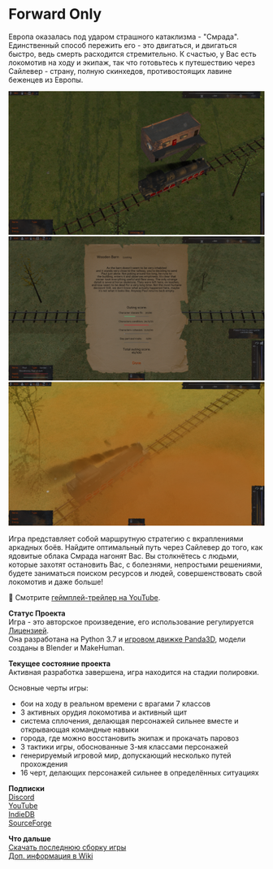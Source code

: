# Forward Only

Европа оказалась под ударом страшного катаклизма - "Смрада". Единственный способ пережить его - это двигаться, и двигаться быстро, ведь смерть расходится стремительно. К счастью, у Вас есть локомотив на ходу и экипаж, так что готовьтесь к путешествию через Сайлевер - страну, полную скинхедов, противостоящих лавине беженцев из Европы.

![image](https://github.com/IlyaFaer/ForwardOnlyGame/blob/master/preview/screenshot1.png?raw=true)
![image](https://github.com/IlyaFaer/ForwardOnlyGame/blob/master/preview/screenshot2.png?raw=true)
![image](https://github.com/IlyaFaer/ForwardOnlyGame/blob/master/preview/screenshot3.png?raw=true)

Игра представляет собой маршрутную стратегию с вкраплениями аркадных боёв. Найдите оптимальный путь через Сайлевер до того, как ядовитые облака Смрада нагонят Вас. Вы столкнётесь с людьми, которые захотят остановить Вас, с болезнями, непростыми решениями, будете заниматься поиском ресурсов и людей, совершенствовать свой локомотив и даже больше!

:cinema: Смотрите [геймплей-трейлер на YouTube](https://youtu.be/AjvDuXsIizs).

**Статус Проекта**  
Игра - это авторское произведение, его использование регулируется [Лицензией](https://github.com/IlyaFaer/ForwardOnlyGame/blob/master/LICENSE.md).  
Она разработана на Python 3.7 и [игровом движке Panda3D](https://www.panda3d.org/), модели созданы в Blender и MakeHuman.

**Текущее состояние проекта**  
Активная разработка завершена, игра находится на стадии полировки.

Основные черты игры:
- бои на ходу в реальном времени с врагами 7 классов
- 3 активных орудия локомотива и активный щит
- система сплочения, делающая персонажей сильнее вместе и открывающая командные навыки
- города, где можно восстановить экипаж и прокачать паровоз
- 3 тактики игры, обоснованные 3-мя классами персонажей
- генерируемый игровой мир, допускающий несколько путей прохождения
- 16 черт, делающих персонажей сильнее в определённых ситуациях

**Подписки**  
[Discord](https://discord.gg/8UgFJAWsFx)  
[YouTube](https://www.youtube.com/channel/UCKmtk9K6VkcQdOMiE7H-W9w)  
[IndieDB](https://www.indiedb.com/games/forward-only)  
[SourceForge](https://sourceforge.net/p/forwardonlygame/)

**Что дальше**  
[Скачать последнюю сборку игры](https://github.com/IlyaFaer/ForwardOnlyGame/releases)  
[Доп. информация в Wiki](https://github.com/IlyaFaer/ForwardOnlyGame/wiki)  
